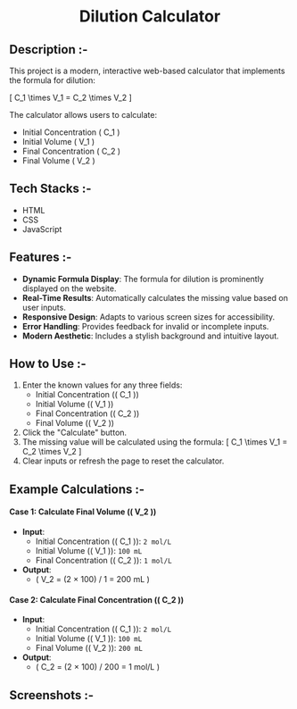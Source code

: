 # <p align="center">Dilution Calculator</p>

## Description :-

This project is a modern, interactive web-based calculator that implements the formula for dilution:

\[ C_1 \times V_1 = C_2 \times V_2 \]

The calculator allows users to calculate:

- Initial Concentration \( C_1 \)
- Initial Volume \( V_1 \)
- Final Concentration \( C_2 \)
- Final Volume \( V_2 \)

## Tech Stacks :-

- HTML
- CSS
- JavaScript

## Features :-

- **Dynamic Formula Display**: The formula for dilution is prominently displayed on the website.
- **Real-Time Results**: Automatically calculates the missing value based on user inputs.
- **Responsive Design**: Adapts to various screen sizes for accessibility.
- **Error Handling**: Provides feedback for invalid or incomplete inputs.
- **Modern Aesthetic**: Includes a stylish background and intuitive layout.

## How to Use :-

1. Enter the known values for any three fields:
   - Initial Concentration (\( C_1 \))
   - Initial Volume (\( V_1 \))
   - Final Concentration (\( C_2 \))
   - Final Volume (\( V_2 \))
2. Click the "Calculate" button.
3. The missing value will be calculated using the formula:
   \[ C_1 \times V_1 = C_2 \times V_2 \]
4. Clear inputs or refresh the page to reset the calculator.

## Example Calculations :-

#### Case 1: Calculate Final Volume (\( V_2 \))
- **Input**:
  - Initial Concentration (\( C_1 \)): `2 mol/L`
  - Initial Volume (\( V_1 \)): `100 mL`
  - Final Concentration (\( C_2 \)): `1 mol/L`
- **Output**:
  - \( V_2 = (2 × 100) / 1 = 200 mL \)

#### Case 2: Calculate Final Concentration (\( C_2 \))
- **Input**:
  - Initial Concentration (\( C_1 \)): `2 mol/L`
  - Initial Volume (\( V_1 \)): `100 mL`
  - Final Volume (\( V_2 \)): `200 mL`
- **Output**:
  - \( C_2 = (2 × 100) / 200 = 1 mol/L \)

## Screenshots :-
